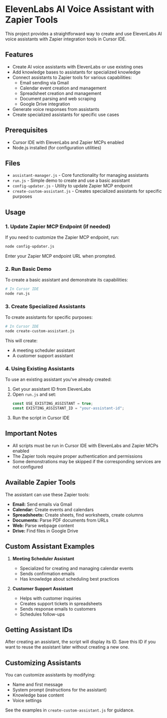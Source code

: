 # ElevenLabs AI Voice Assistant with Zapier Tools

This project provides a straightforward way to create and use ElevenLabs AI voice assistants with Zapier integration tools in Cursor IDE.

## Features

- Create AI voice assistants with ElevenLabs or use existing ones
- Add knowledge bases to assistants for specialized knowledge
- Connect assistants to Zapier tools for various capabilities:
  - Email sending via Gmail
  - Calendar event creation and management
  - Spreadsheet creation and management
  - Document parsing and web scraping
  - Google Drive integration
- Generate voice responses from assistants
- Create specialized assistants for specific use cases

## Prerequisites

- Cursor IDE with ElevenLabs and Zapier MCPs enabled
- Node.js installed (for configuration utilities)

## Files

- `assistant-manager.js` - Core functionality for managing assistants
- `run.js` - Simple demo to create and use a basic assistant
- `config-updater.js` - Utility to update Zapier MCP endpoint
- `create-custom-assistant.js` - Creates specialized assistants for specific purposes

## Usage

### 1. Update Zapier MCP Endpoint (if needed)

If you need to customize the Zapier MCP endpoint, run:

```bash
node config-updater.js
```

Enter your Zapier MCP endpoint URL when prompted.

### 2. Run Basic Demo

To create a basic assistant and demonstrate its capabilities:

```bash
# In Cursor IDE
node run.js
```

### 3. Create Specialized Assistants

To create assistants for specific purposes:

```bash
# In Cursor IDE
node create-custom-assistant.js
```

This will create:
- A meeting scheduler assistant
- A customer support assistant

### 4. Using Existing Assistants

To use an existing assistant you've already created:

1. Get your assistant ID from ElevenLabs
2. Open `run.js` and set:
   ```javascript
   const USE_EXISTING_ASSISTANT = true;
   const EXISTING_ASSISTANT_ID = "your-assistant-id";
   ```
3. Run the script in Cursor IDE

## Important Notes

- All scripts must be run in Cursor IDE with ElevenLabs and Zapier MCPs enabled
- The Zapier tools require proper authentication and permissions
- Some demonstrations may be skipped if the corresponding services are not configured

## Available Zapier Tools

The assistant can use these Zapier tools:

- **Email:** Send emails via Gmail
- **Calendar:** Create events and calendars
- **Spreadsheets:** Create sheets, find worksheets, create columns
- **Documents:** Parse PDF documents from URLs
- **Web:** Parse webpage content
- **Drive:** Find files in Google Drive

## Custom Assistant Examples

1. **Meeting Scheduler Assistant**
   - Specialized for creating and managing calendar events
   - Sends confirmation emails
   - Has knowledge about scheduling best practices

2. **Customer Support Assistant**
   - Helps with customer inquiries
   - Creates support tickets in spreadsheets
   - Sends response emails to customers
   - Schedules follow-ups

## Getting Assistant IDs

After creating an assistant, the script will display its ID. Save this ID if you want to reuse the assistant later without creating a new one.

## Customizing Assistants

You can customize assistants by modifying:
- Name and first message
- System prompt (instructions for the assistant)
- Knowledge base content
- Voice settings

See the examples in `create-custom-assistant.js` for guidance. 